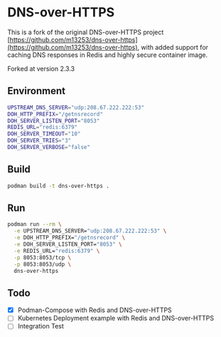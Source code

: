 # DNS-over-HTTPS

This is a fork of the original DNS-over-HTTPS project [https://github.com/m13253/dns-over-https](https://github.com/m13253/dns-over-https), with added support for caching DNS responses in Redis and highly secure container image.

Forked at version 2.3.3

## Environment

```bash
UPSTREAM_DNS_SERVER="udp:208.67.222.222:53"
DOH_HTTP_PREFIX="/getnsrecord"
DOH_SERVER_LISTEN_PORT="8053"
REDIS_URL="redis:6379"
DOH_SERVER_TIMEOUT="10"
DOH_SERVER_TRIES="3"
DOH_SERVER_VERBOSE="false"
```

## Build

```bash
podman build -t dns-over-https .
```

## Run

```bash
podman run --rm \
  -e UPSTREAM_DNS_SERVER="udp:208.67.222.222:53" \
  -e DOH_HTTP_PREFIX="/getnsrecord" \
  -e DOH_SERVER_LISTEN_PORT="8053" \
  -e REDIS_URL="redis:6379" \
  -p 8053:8053/tcp \
  -p 8053:8053/udp \
  dns-over-https
```

## Todo

- [x] Podman-Compose with Redis and DNS-over-HTTPS
- [ ] Kubernetes Deployment example with Redis and DNS-over-HTTPS
- [ ] Integration Test
